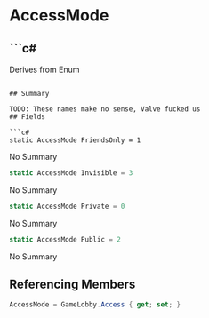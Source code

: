 # AccessMode

## ```c#
Derives from Enum
```

## Summary

TODO: These names make no sense, Valve fucked us
## Fields

```c#
static AccessMode FriendsOnly = 1
```
No Summary
```c#
static AccessMode Invisible = 3
```
No Summary
```c#
static AccessMode Private = 0
```
No Summary
```c#
static AccessMode Public = 2
```
No Summary
## Referencing Members

```c#
AccessMode = GameLobby.Access { get; set; } 
```
